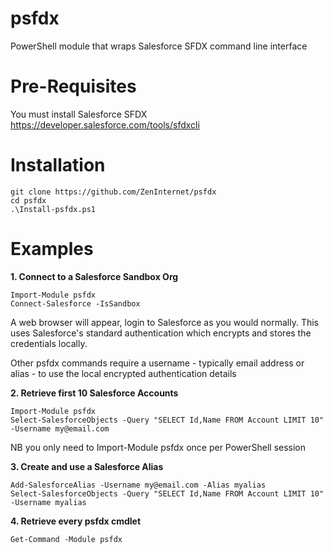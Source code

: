 # psfdx
PowerShell module that wraps Salesforce SFDX command line interface
# Pre-Requisites
You must install Salesforce SFDX
https://developer.salesforce.com/tools/sfdxcli

# Installation
```
git clone https://github.com/ZenInternet/psfdx
cd psfdx
.\Install-psfdx.ps1
```
# Examples
**1. Connect to a Salesforce Sandbox Org**
```
Import-Module psfdx
Connect-Salesforce -IsSandbox
```
A web browser will appear, login to Salesforce as you would normally.
This uses Salesforce's standard authentication which encrypts and stores the credentials locally.

Other psfdx commands require a username - typically email address or alias - to use the local encrypted authentication details

**2. Retrieve first 10 Salesforce Accounts**
```
Import-Module psfdx
Select-SalesforceObjects -Query "SELECT Id,Name FROM Account LIMIT 10" -Username my@email.com
```
NB you only need to Import-Module psfdx once per PowerShell session

**3. Create and use a Salesforce Alias**
```
Add-SalesforceAlias -Username my@email.com -Alias myalias
Select-SalesforceObjects -Query "SELECT Id,Name FROM Account LIMIT 10" -Username myalias
```

**4. Retrieve every psfdx cmdlet**
```
Get-Command -Module psfdx
```